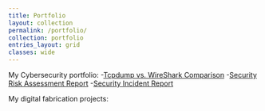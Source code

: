 ```yaml
---
title: Portfolio
layout: collection
permalink: /portfolio/
collection: portfolio
entries_layout: grid
classes: wide
---
```


My Cybersecurity portfolio:
-[Tcpdump vs. WireShark Comparison]()
-[Security Risk Assessment Report]()
-[Security Incident Report]()

My digital fabrication projects:
